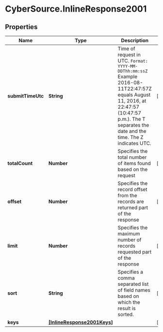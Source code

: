 # CyberSource.InlineResponse2001

## Properties
Name | Type | Description | Notes
------------ | ------------- | ------------- | -------------
**submitTimeUtc** | **String** | Time of request in UTC. `Format: YYYY-MM-DDThh:mm:ssZ`  Example 2016-08-11T22:47:57Z equals August 11, 2016, at 22:47:57 (10:47:57 p.m.). The T separates the date and the time. The Z indicates UTC.  | [optional] 
**totalCount** | **Number** | Specifies the total number of items found based on the request | [optional] 
**offset** | **Number** | Specifies the record offset from the records are returned part of the response | [optional] 
**limit** | **Number** | Specifies the maximum number of records requested part of the response | [optional] 
**sort** | **String** | Specifies a comma separated list of field names based on which the result is sorted. | [optional] 
**keys** | [**[InlineResponse2001Keys]**](InlineResponse2001Keys.md) |  | [optional] 


